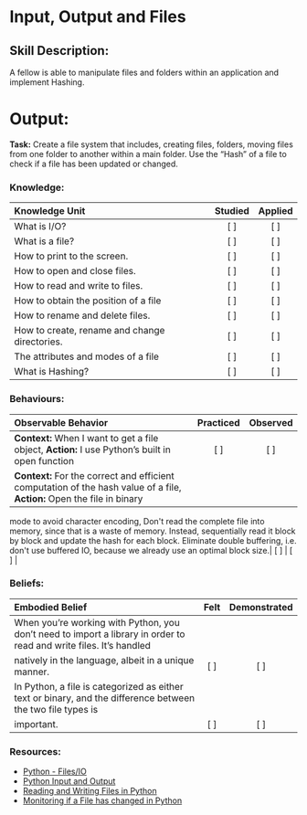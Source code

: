 # Input, Output and Files

## Skill Description:

A fellow is able to manipulate files and folders within an application and implement Hashing.

# Output:

**Task:** Create a file system that includes, creating files, folders, moving files from one folder to another within a 
main folder. Use the “Hash” of a file to check if a file has been updated or changed.

### Knowledge: 
| Knowledge Unit   |      Studied      | Applied |
|:-------------|:------------------:|:--------:|
| What is I/O? | [ ] | [ ] |
| What is a file? | [ ] | [ ] |
| How to print to the screen. | [ ] | [ ] |
| How to open and close files. | [ ] | [ ] |
| How to read and write to files. | [ ] | [ ] |
| How to obtain the position of a file | [ ] | [ ] |
| How to rename and delete files. | [ ] | [ ] |
| How to create, rename and change directories. | [ ] | [ ] |
| The attributes and modes of a file | [ ] | [ ] |
| What is Hashing? | [ ] | [ ] |


### Behaviours:
| Observable Behavior   |      Practiced      | Observed |
|:-------------|:------------------:|:--------:|
| **Context:** When I want to get a file object, **Action:** I use Python’s built in open function | [ ] | [ ] | 
| **Context:** For the correct and efficient computation of the hash value of a file, **Action:** Open the file in binary 
mode to avoid character encoding, Don't read the complete file into memory, since that is a waste of memory. Instead, 
sequentially read it block by block and update the hash for each block.
Eliminate double buffering, i.e. don't use buffered IO, because we already use an optimal block size.| [ ] | [ ] |


### Beliefs:
| Embodied Belief   |      Felt      | Demonstrated |
|:-------------|:------------------:|:--------:|
| When you’re working with Python, you don’t need to import a library in order to read and write files. It’s handled 
natively in the language, albeit in a unique manner. | [ ] | [ ] |
| In Python, a file is categorized as either text or binary, and the difference between the two file types is 
important. | [ ] | [ ] |


### Resources:

- [Python - Files/IO](https://www.tutorialspoint.com/python/python_files_io.htm)
- [Python Input and Output](https://www.javatpoint.com/python-files-io)
- [Reading and Writing Files in Python](https://www.pythonforbeginners.com/files/reading-and-writing-files-in-python)
- [Monitoring if a File has changed in Python](https://mygisblog.wordpress.com/2014/08/03/monitoring-if-a-file-has-changed-in-python/)
